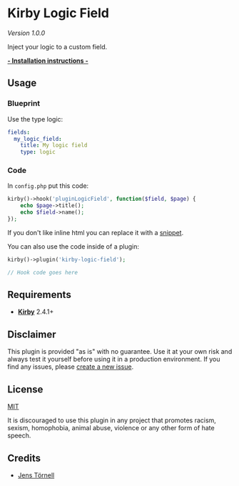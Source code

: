 # Kirby Logic Field

*Version 1.0.0*

Inject your logic to a custom field.

**[- Installation instructions - ](docs/install.md)**

## Usage

### Blueprint

Use the type logic:

```yaml
fields:
  my_logic_field:
    title: My logic field
    type: logic
```

### Code

In `config.php` put this code:

```php
kirby()->hook('pluginLogicField', function($field, $page) {
	echo $page->title();
	echo $field->name();
});
```

If you don't like inline html you can replace it with a [snippet](https://getkirby.com/docs/templates/snippets).

You can also use the code inside of a plugin:

```php
kirby()->plugin('kirby-logic-field');

// Hook code goes here
```

## Requirements

- [**Kirby**](https://getkirby.com/) 2.4.1+

## Disclaimer

This plugin is provided "as is" with no guarantee. Use it at your own risk and always test it yourself before using it in a production environment. If you find any issues, please [create a new issue](https://github.com/jenstornell/plugin-name/issues/new).

## License

[MIT](https://opensource.org/licenses/MIT)

It is discouraged to use this plugin in any project that promotes racism, sexism, homophobia, animal abuse, violence or any other form of hate speech.

## Credits

- [Jens Törnell](https://github.com/jenstornell)
